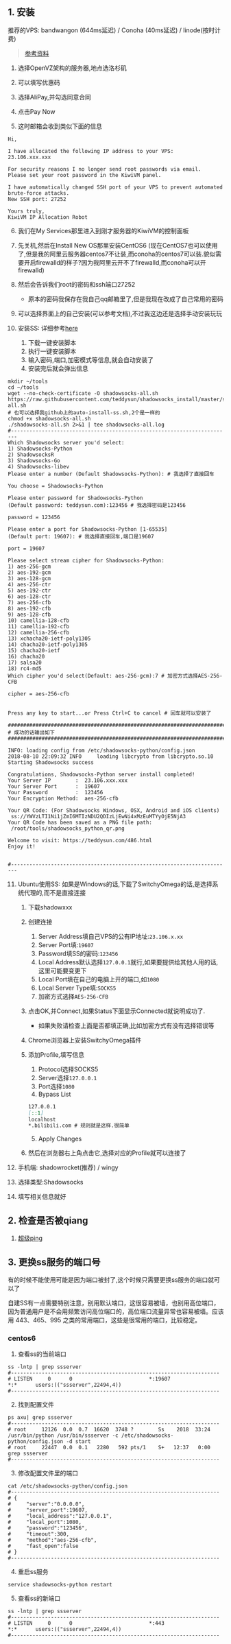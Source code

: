 ## 1. 安装
推荐的VPS: bandwangon (644ms延迟) / Conoha (40ms延迟) / linode(按时计费)

> [参考资料](http://www.huizhanzhang.com/2017/05/bandwagon-one-key-shadowsocks.html)

1. 选择OpenVZ架构的服务器,地点选洛杉矶

2. 可以填写优惠码

3. 选择AliPay,并勾选同意合同

4. 点击Pay Now

5. 这时邮箱会收到类似下面的信息
```
Hi,

I have allocated the following IP address to your VPS:
23.106.xxx.xxx

For security reasons I no longer send root passwords via email.
Please set your root password in the KiwiVM panel.

I have automatically changed SSH port of your VPS to prevent automated brute-force attacks.
New SSH port: 27252

Yours truly,
KiwiVM IP Allocation Robot
```

6. 我们在My Services那里进入到刚才服务器的KiwiVM的控制面板

7. 先关机,然后在Install New OS那里安装CentOS6 (现在CentOS7也可以使用了,但是我的阿里云服务器centos7不让装,而conoha的centos7可以装.貌似需要开启firewalld的样子?因为我阿里云开不了firewalld,而conoha可以开firewalld)

8. 然后会告诉我们root的密码和ssh端口27252
    + 原本的密码我保存在我自己qq邮箱里了,但是我现在改成了自己常用的密码
    
9. 可以选择界面上的自己安装(可以参考文档),不过我这边还是选择手动安装玩玩

10. 安装SS: 详细参考[here](https://teddysun.com/486.html)
    1. 下载一键安装脚本
    2. 执行一键安装脚本
    3. 输入密码,端口,加密模式等信息,就会自动安装了
    4. 安装完后就会弹出信息
```
mkdir ~/tools
cd ~/tools
wget --no-check-certificate -O shadowsocks-all.sh https://raw.githubusercontent.com/teddysun/shadowsocks_install/master/shadowsocks-all.sh
# 也可以选择我github上的auto-install-ss.sh,2个是一样的
chmod +x shadowsocks-all.sh
./shadowsocks-all.sh 2>&1 | tee shadowsocks-all.log
#------------------------------------------------------------------------
Which Shadowsocks server you'd select:
1) Shadowsocks-Python
2) ShadowsocksR
3) Shadowsocks-Go
4) Shadowsocks-libev
Please enter a number (Default Shadowsocks-Python): # 我选择了直接回车

You choose = Shadowsocks-Python

Please enter password for Shadowsocks-Python
(Default password: teddysun.com):123456 # 我选择密码是123456

password = 123456

Please enter a port for Shadowsocks-Python [1-65535]
(Default port: 19607): # 我选择直接回车,端口是19607

port = 19607

Please select stream cipher for Shadowsocks-Python:
1) aes-256-gcm
2) aes-192-gcm
3) aes-128-gcm
4) aes-256-ctr
5) aes-192-ctr
6) aes-128-ctr
7) aes-256-cfb
8) aes-192-cfb
9) aes-128-cfb
10) camellia-128-cfb
11) camellia-192-cfb
12) camellia-256-cfb
13) xchacha20-ietf-poly1305
14) chacha20-ietf-poly1305
15) chacha20-ietf
16) chacha20
17) salsa20
18) rc4-md5
Which cipher you'd select(Default: aes-256-gcm):7 # 加密方式选择AES-256-CFB

cipher = aes-256-cfb


Press any key to start...or Press Ctrl+C to cancel # 回车就可以安装了

#####################################################################################
# 成功的话输出如下
#####################################################################################

INFO: loading config from /etc/shadowsocks-python/config.json
2018-08-10 22:09:32 INFO     loading libcrypto from libcrypto.so.10
Starting Shadowsocks success

Congratulations, Shadowsocks-Python server install completed!
Your Server IP        :  23.106.xxx.xxx
Your Server Port      :  19607 
Your Password         :  123456 
Your Encryption Method:  aes-256-cfb 

Your QR Code: (For Shadowsocks Windows, OSX, Android and iOS clients)
 ss://YWVzLTI1Ni1jZmI6MTIzNDU2QDIzLjEwNi4xMzEuMTYyOjE5NjA3 
Your QR Code has been saved as a PNG file path:
 /root/tools/shadowsocks_python_qr.png 

Welcome to visit: https://teddysun.com/486.html
Enjoy it!


#------------------------------------------------------------------------

```
11. Ubuntu使用SS: 如果是Windows的话,下载了SwitchyOmega的话,是选择系统代理的,而不是直接连接
    1. 下载shadowxxx
    2. 创建连接
        1. Server Address填自己VPS的公有IP地址:`23.106.x.xx`
        2. Server Port填:`19607`
        3. Password填SS的密码:`123456`
        4. Local Address默认选择`127.0.0.1`就行,如果要提供给其他人用的话,这里可能要变更下
        5. Local Port填在自己的电脑上开的端口,如`1080`
        6. Local Server Type填:`SOCKS5`
        7. 加密方式选择`AES-256-CFB`
    3. 点击OK,并Connect,如果Status下面显示Connected就说明成功了.
        + 如果失败请检查上面是否都填正确,比如加密方式有没有选择错误等
        
    4. Chrome浏览器上安装SwitchyOmega插件
    5. 添加Profile,填写信息
        1. Protocol选择SOCKS5
        2. Server选择`127.0.0.1`
        3. Port选择`1080`
        4. Bypass List
        ```md
        127.0.0.1
        [::1]
        localhost
        *.bilibili.com # 规则就是这样.很简单
        ```
        5. Apply Changes
    6. 然后在浏览器右上角点击它,选择对应的Profile就可以连接了
        
    
12. 手机端: shadowrocket(推荐) / wingy
1. 选择类型:Shadowsocks
2. 填写相关信息就好

## 2. 检查是否被qiang
1. [超级ping](http://m.tool.chinaz.com/ping/)

## 3. 更换ss服务的端口号
有的时候不能使用可能是因为端口被封了,这个时候只需要更换ss服务的端口就可以了

自建SS有一点需要特别注意，别用默认端口，这很容易被墙，也别用高位端口，因为普通用户是不会用频繁访问高位端口的，高位端口流量异常也容易被墙。应该用 443、465、995 之类的常用端口，这些是很常用的端口，比较稳定。

### centos6
1. 查看ss的当前端口
```
ss -lntp | grep ssserver
#--------------------------------------------------------------------
# LISTEN     0      0                         *:19607                      *:*      users:(("ssserver",22494,4))
#--------------------------------------------------------------------
```

2. 找到配置文件
```
ps axu| grep ssserver
#--------------------------------------------------------------------
# root     12126  0.0  0.7  16620  3748 ?        Ss    2018  33:24 /usr/bin/python /usr/bin/ssserver -c /etc/shadowsocks-python/config.json -d start
# root     22447  0.0  0.1   2280   592 pts/1    S+   12:37   0:00 grep ssserver
#--------------------------------------------------------------------
```

3. 修改配置文件里的端口
```
cat /etc/shadowsocks-python/config.json 
#--------------------------------------------------------------------
# {
#     "server":"0.0.0.0",
#     "server_port":19607,
#     "local_address":"127.0.0.1",
#     "local_port":1080,
#     "password":"123456",
#     "timeout":300,
#     "method":"aes-256-cfb",
#     "fast_open":false
# }
#--------------------------------------------------------------------

```
4. 重启ss服务
```
service shadowsocks-python restart
```

5. 查看ss的新端口
```
ss -lntp | grep ssserver
#--------------------------------------------------------------------
# LISTEN     0      0                         *:443                      *:*      users:(("ssserver",22494,4))
#--------------------------------------------------------------------

```
